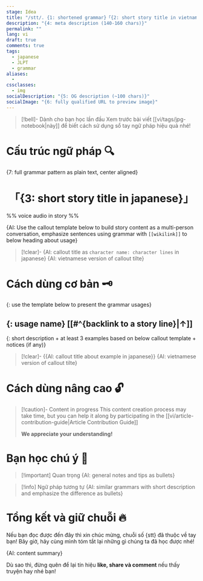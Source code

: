 ```yaml
---
stage: Idea
title: "/stt/. {1: shortened grammar}「{2: short story title in vietnamese}」"
description: "{4: meta description (140‑160 chars)}"
permalink: ""
lang: vi
draft: true
comments: true
tags:
  - japanese
  - JLPT
  - grammar
aliases:
  - 
cssclasses:
  - img
socialDescription: "{5: OG description (~100 chars)}"
socialImage: "{6: fully qualified URL to preview image}"
---
```


> [!bell]- Dành cho bạn học lần đầu
> Xem trước bài viết [[vi/tags/jpg-notebook|này]] để biết cách sử dụng sổ tay ngữ pháp hiệu quả nhé!

# Cấu trúc ngữ pháp 🔍
{7: full grammar pattern as plain text, center aligned}

<h1 style="text-align:center">「{3: short story title in japanese}」</h1>

%% voice audio in story %%

{AI: Use the callout template below to build story content as a multi-person conversation, emphasize sentences using grammar with `[[wikilink]]` to below heading about usage}

> [!clear]- {AI: callout title as `character name: character lines` in japanese}
> {AI: vietnamese version of callout tilte}

# Cách dùng cơ bản 🗝️

{: use the template below to present the grammar usages}
## {: usage name} [[#^{backlink to a story line}|↑]]
{: short description + at least 3 examples based on below callout template + notices (if any)}

> [!clear]- {{AI: callout title about example in japanese}}
> {AI: vietnamese version of callout tilte}

# Cách dùng nâng cao 🔓

> [!caution]- Content in progress
> This content creation process may take time, but you can help it along by participating in the [[vi/article-contribution-guide|Article Contribution Guide]]
>
> **We appreciate your understanding!**

# Bạn học chú ý 👀

> [!important] Quan trọng
> {AI: general notes and tips as bullets}

> [!info] Ngữ pháp tương tự
> {AI: similar grammars with short description and emphasize the difference as bullets}

# Tổng kết và giữ chuỗi 🔥
Nếu bạn đọc được đến đây thì xin chúc mừng, chuỗi số {stt} đã thuộc về tay bạn! Bây giờ, hãy cùng mình tóm tắt lại những gì chúng ta đã học được nhé!

{AI: content summary}

Dù sao thì, đừng quên để lại tín hiệu **like, share và comment** nếu thấy truyện hay nhé bạn!

